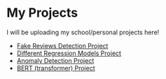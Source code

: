 # My Projects
I will be uploading my school/personal projects here!


- [Fake Reviews Detection Project](https://github.com/Ahmad-Alshryaw/projects/blob/main/fake%20reviews%20detection%20project.ipynb)
- [Different Regression Models Project](https://github.com/Ahmad-Alshryaw/projects/blob/main/regression.ipynb)
- [Anomaly Detection Project](https://github.com/Ahmad-Alshryaw/projects/blob/main/PCAnomaly.ipynb)
- [BERT (transformer) Project](https://github.com/Ahmad-Alshryaw/projects/blob/main/BERT.ipynb)

